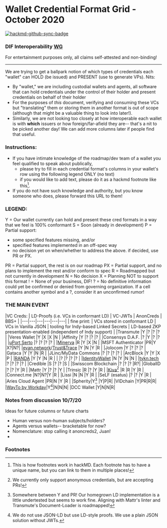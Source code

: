 # Wallet Credential Format Grid - October 2020

[![hackmd-github-sync-badge](https://hackmd.io/t1cotiReTXCnkpDG8k2tVA/badge)](https://hackmd.io/t1cotiReTXCnkpDG8k2tVA)

### DIF Interoperability [WG](https://github.com/decentralized-identity/interoperability/blob/master/agenda.md)

For entertainment purposes only, all claims self-attested and non-binding!

--- 
We are trying to get a ballpark notion of which types of credentials each "wallet" can HOLD (be issued) and PRESENT (use to generate VPs). Nits:
* By "wallet," we are including custodial wallets and agents, all software that can hold credentials under the control of their holder and present credentials on behalf of their holder
* For the purposes of *this* document, verifying and consuming these VCs but "translating" them or storing them in another format is out of scope (although that might be a valuable thing to look into later!).  
* Similarly, we are not looking too closely at how interoperable each wallet is with **which** issuers or how foreign/far-afield they are-- that's a nit to be picked another day! We can add more columns later if people find that useful.



### Instructions:

* If you have intimate knowledge of the roadmap/dev team of a wallet you feel qualified to speak about publically, 
    * please try to fill in each credential format's columns in your wallet's row using the following legend ONLY (no text)
    * if you would like to add text, please do it as a hackmd footnote like this[^footnote1].
* If you do not have such knowledge and authority, but you know someone who does, please forward this URL to them!

### LEGEND: 
Y = Our wallet currently can hold and present these cred formats in a way that we feel is 100% conformant 
S = Soon (already in development)
P = Partial support: 
* some specified features missing, and/or 
* specified features implemented in an off-spec way
* no decision yet on when/whether to address the above. if decided, use PR or PX.

PR = Partial support, the rest is on our roadmap
PX = Partial support, and no plans to implement the rest and/or conform to spec
R = Roadmapped but not currently in development
N = No decision
X = Planning NOT to support this format
! = None of your business, DIF!
? = No definitive information could yet be confirmed or denied from governing organization. If a cell contains another symbol and a ?, consider it an unconfirmed rumor!

### THE MAIN EVENT

|VC Creds: | LD-Proofs (i.e. VCs in conformant LD) | VC-JWTs | AnonCreds | BBS+ | 
|---|---|---|---|---|---|
| fine print: | VCs stored in conformant LD | VCs in Vanilla JSON | tooling for Indy-based Linked Secrets | LD-based ZKP presentation-enabled (independent of Indy support) | 
|Transmute            |Y |? |? |? |
|Veres Wallet         |Y |X |X |N |
|Affinity             |Y |? |? |? |
|Consensys D.A.F.     |? |Y |? |? |
|[uPort Serto](https://ecosystems.uport.me/)          |? |? |? |? |
|[Minerva](https://twitter.com/MinervaWallet)              |R |Y |X |N |
|MSFT Authenticator   |PR|Y |X?|N?|
|[evan.network](https://evan.network/)/[Trust&Trace](https://trust-trace.com/en/home/)        |Y |N |Y |R | 
|Jolocom              |Y |? |? |? | 
|Gataca               |Y |Y |N |R |
|JLinc/MyData Commons |? |? |? |? |
|ArcBlock             |Y |Y |X |P |
|[RANDA](https://randasolutions.com/the-wallet-by-randa/) |Y |Y |N |R |
|<your wallet here>   |? |? |? |? |
|[IdentityWallet](https://ceramic.network)       |N |Y |N |N |
|[tykn.tech](https://tykn.tech/ana/)            |? |? |? |? |
|Credible             |S |? |? |S |
|Swisscom Blockchain  |? |? |? |R?|
|GlobalID             |? |? |Y |R |
|Mattr                |Y |? |? |Y |
|Trinsic              |R |? |Y |R |
|[Kiva](https://github.com/kiva/protocol-demo/)[^footnotekiva]             |R |R |Y |R |
|Connect.me           |N?|N?|Y |R |
|Lissi                |N |N |Y |R |
|SeLF (esatus)        |? |? |Y |R |
|Aries Cloud Agent    |PR|N |Y |R |
|Spherity|Y[^footnotespherity] |Y|P|R|
|VIDchain             |Y|PR|R|R|
|[WayTo by Workday](http://mywayto.com/)|Y[^footnoteworkday]|N|N|N|
|DCC Wallet             |Y|N|N|R|

### Notes from discussion 10/7/20

Ideas for future columns or future charts
* Human versus non-human subjects/holders? 
* Agents versus wallets-- bracketable for now? 
* Nomenclature: stop calling it anoncreds2, Juan!
* 

### Footnotes
[^footnote1]: This is how footnotes work in hackMD. Each footnote has to have a unique name, but you can link to them in multiple places!
[^footnotespherity]: Somewhere between Y and PR! Our homegrown LD implementation is a little undertested but seems to work fine. Aligning with Mattr's linter and Transmute's Document-Loader is roadmapped!
[^footnotekiva]: We currently only support anonymous credentials, but are accepting PRs!
[^footnoteworkday]: We do not use JSON-LD but use LD-style proofs. We use a plain JSON solution without JWTs.